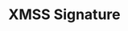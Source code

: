 ---
id: xmss-signature
title: XMSS Signature
hide_title: false
hide_table_of_contents: false
sidebar_label: XMSS Signature
sidebar_position: 4
pagination_label: XMSS Signature
custom_edit_url: https://github.com/theqrl/documentation/edit/main/docs/
description: Using an XMSS Signature for The QRL enQlave system
keywords:
  - docs
  - enQlave
  - XMSS
image: /assets/img/icons/yellow.png

---